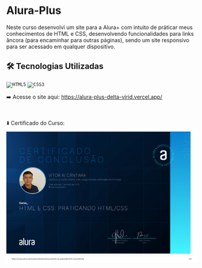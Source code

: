 <h1>Alura-Plus</h1>

  Neste curso desenvolvi um site para a Alura+ com intuito de práticar meus conhecimentos de HTML e CSS, desenvolvendo
funcionalidades para links âncora (para encaminhar para outras páginas), sendo um site responsivo para ser acessado em qualquer dispositivo.

## 🛠 Tecnologias Utilizadas
<code><img width="40px" src="https://cdn.jsdelivr.net/gh/devicons/devicon/icons/html5/html5-original-wordmark.svg" title = "HTML5"/></code>
<code><img width="40px" src="https://cdn.jsdelivr.net/gh/devicons/devicon/icons/css3/css3-original-wordmark.svg" title = "CSS3"/></code>


➡️ Acesse o site aqui: https://alura-plus-delta-virid.vercel.app/

<br>

⬇️ Certificado do Curso:
![Foto do Certificado](img/certificado-aluraplus.png)
